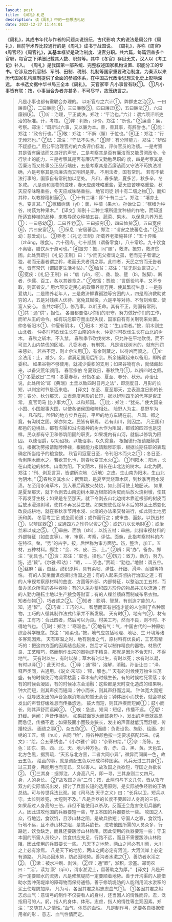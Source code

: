 ```yaml
---
layout: post
title: 《周礼》札记
description: 读《周礼》中的一些想法札记
date: 2022-12-27 11:44:01
---
```



《周礼》，其成书年代与作者的问题众说纷纭，古代影响 大的说法是周公作《周礼》，目前学术界比较通行的是《周礼》成书于战国说。
《周礼》，亦称《周官》《周官经》《周官礼》，其基本框架是政治制度、设官分职。共六篇，每篇涵盖多个官职，每官之下详细记载其人数、职务等。其中《冬官》存目无文，汉人以《考工记》补入。
《周礼》是我国第一部系统、完整叙述国家机构设置、职能分工的专书。它涉及古代官制、军制、田制、税制、礼制等国家重要政治制度，为秦汉以来历代国家机构建制提供了全面的参照体系，在中国古代政治思想文化史上影响深远。
本书选文据中华书局三全本《周礼》。
天官冢宰
凡小事皆有联①。
①凡小事皆有联：按，小事当合办者亦甚多，不可尽举，故笼统言之。
> 凡是小事也都有需联合办理的。
以听官府之六计①，弊群吏之治②。一曰廉善③，二曰廉能
④，三曰廉敬⑤，四曰廉正⑥，五曰廉法⑦，六曰廉辨⑧。
①听：治理，平正裁决。郑注：“平治也。”六计：谓六项评断吏治的标准。计，考核。
②弊：判断，评价。郑注：“断也。”
③廉善：廉，考察。郑注：“既断以六事，又以廉为本。善，善其事，有辞誉也。”
④能：郑注：“政令行也。”
⑤敬：郑注：“不解（懈）于位也。”
⑥正：郑注：“行无倾邪也。”
⑦法：郑注：“守法不失也。”
⑧辨：有分辨能力。郑注：“辨然不疑惑也。”
> 用公平治理官府的六条评价标准，评价官员的治绩。一是考察其是否有廉洁而又良好的声誉，二是考察其是否有廉洁而又能贯彻政令、令行禁止的能力，三是考察其是否有廉洁而又勤勉尽职的 度，四是考察其是否廉洁而又处事公正品行端庄，五是考察其是否廉洁而又守法不苟执法准确，六是考察其是否廉洁而又明辨是非。
不用法者，国有常刑。
> 若有不依法行事的，国家自有常刑加以惩处。
凡和，春多酸，夏多苦，秋多辛，冬多咸。
> 凡是调和食物的滋味，春天应酸味略重些，夏天应苦味略重些，秋天应辛味略重些，冬天应咸味略重些。
地官司徒
辨十有二壤之物①，而知其种，以教稼穑树蓺②。
①十有二壤：即“十有二土”。郑注：“壤亦土也，变言耳。”
②稼穑树蓺（yì）：蓺，种植（果木）。孙诒让曰：“稼穑为种谷，树蓺为种果木。”
【译文】辨别十二种土壤所适宜种植的作物，而知道所适宜种植的品种，来教导民众种植五谷、蔬菜、果木。
以保息六养万民①：一曰慈幼②，二曰养老③，三曰振穷④，四曰恤贫⑤，五曰宽疾⑥，六曰安富⑦。
①保息：安居蕃息。郑注：“谓安之使蕃息也。”
②慈幼：慈爱幼儿。
③养老：《礼记·王制》所载养老措施甚详：“五十异粻（zhāng，粮食）。六十宿肉。七十贰膳（谓备零食）。八十常珍。九十饮食不离寝，膳饮从于游可也。”
④振穷：振，同“赈”，救济。振穷，救济贫困。此处贾疏引《礼记·王制》曰：“少而无父者谓之孤，老而无子者谓之独，老而无妻者谓之矜，老而无夫者谓之寡。此四者，天民之穷而无告者也，皆有常饩（谓固定生活补贴）。”
⑤恤贫：郑注：“贫无财业禀贷之。”
⑥宽疾：《礼记·王制》曰：“瘖（yīn，哑）、聋、跛、躄
（bì，跛脚）、断者、侏儒、百工，各以其器食之。”
⑦安富：贾疏：“言繇役均平，又不专取，则富者安。”
> 用六项安定民心的政策养育万民、使其繁衍生息：一是慈爱幼儿，二是赡养老年人，三是救济鳏寡孤独等穷困的人，四是周济救助贫穷的人，五是对残疾人优待、宽免其赋役，六是平等对待、不苛刻索取，使富人安心。
各共尔职①，修乃事，以听王命。其有不正，则国有常刑。
①共：通“供”，担任。
> 各自都要恪尽你们的职守，努力做好你们的工作，而听从王的命令。如有玩忽职守而出现失误，国家自有有关刑罚来处置。
仲冬斩阳木①，仲夏斩阴木。
①阳木：郑注：“生山南者。”按，阴木则生山北者。
> 仲冬时可砍伐生长在山南的树木，仲夏时可砍伐生长在山北的树木。
春秋之斩木，不入禁。
> 春秋季节砍伐树木，只允许在平地砍伐，而不可进入山内禁伐的区域。
凡窃木者，有刑罚。
> 凡是盗伐树木的，就有刑罚来惩处。
若谷不足，则止余法用①，有余则藏之，以待凶而颁之。
①止余法用：止，减少。余，谓满足国用后所余。所余储藏起来以备用，即所谓委积。
> 如果谷物不够使用，就减少委积的支用；如果谷物有余，就储藏起来，以备灾荒年颁用。
春官宗伯
冬夏致日，春秋致月①，以辨四时之叙。
①“冬夏致日”二句：冬夏春秋，分指冬至、夏至、春分、秋分。孙诒让说，此处所论“即《典瑞》土圭以致四时日月之法”，即测度日、月影的长短，以判定时节是否来临。
【译文】冬至、夏至那天，立表测度日影的长短；春分、秋分那天，立表测度月影的长短，据以辨别四季的代序是否正常。
夏官司马
比小事大①，以和邦国。
①比：郑注：“犹亲。”
> 使大国亲小国、小国服事大国，以使各诸侯国和睦相处。
险野人为主，易野车为主。
> 凡布阵，险阻的地方步兵在前，平坦的地方车辆在前。
凡国、都之竟，有沟树之固。郊亦如之。民皆有职焉。
若有山川，则因之。
> 凡王国和都邑的边境处，都有沟渠和沿沟栽种的树木作为阻固，都城的四郊也是这样。民众都有守卫和修筑阻固的职责。如果境内有山河，就借以修筑为阻固。
以德诏爵，以功诏禄，以能诏事，以久奠食。
> 根据德行报请黜陟爵位，根据功劳报请黜陟俸禄，根据能力报请黜陟职事，根据长期任职的表现确定所当给予的粮食数。
秋官司寇夏日至，令刊阳木而火之①；冬日至，令剥阴木而水之。若欲其化也，则春秋变其水火②。
①刊阳木：阳木，长在山南边的树木。山南为阳。下文阴木，指长在山北边的树木。山北为阴。郑注：“刊、剥互言耳，皆谓斫次地
（近地）之皮。生山南为阳木，生山北为阴木。”
②春秋变其水火：据贾疏，是夏至焚烧草木灰，到秋季再用水浸渍。冬至用水淹草木，到入春后再放火焚烧，如此则可使土地肥沃。
> 如果是夏至那天，就下令剥去山南边树木靠近根部的树皮而后放火烧树墩，使其不再发芽生枝；如果是冬至那天，就下令剥去山北边树木靠近根部的树皮而后放水浸泡树墩，使其不再发芽生枝。如果想使伐除草木后的林区土质变化改良成耕地，就在春秋季节用水浸、火烧的办法来交替进行，如此则土地肥沃和美。
冬官考工记
或坐而论道；或作而行之；或审曲、面埶，以饬五材①，以辨民器②；或通四方之珍异以资之③；或饬力以长地财④；或治丝麻以成之⑤。
①审曲、面埶（shì），以饬五材：审曲，此指审视材料的外部特征（如曲直等）。审，审察，考察，评估。面埶，此指考察材料的内在特征。埶，“势”的古字。按，后世称为审方面势。饬，整治，加工。五材，五种材料。郑注：“金、木、皮、玉、土。”
②辨：同“办”，备办。郑注：“犹具也。”
③资：郑注：“取也，操也。”
④饬力：致力，勤力，努力。饬，通“敕”。《尔雅·释诂》：
“敕，……劳也。”贾疏：“勤也。”地财：谓五谷。
⑤丝麻：丝，蚕丝，纺织原料，具有柔韧、弹性、纤细、滑泽、耐酸等特性。
> 有的人安坐而谋虑探讨治国之道；有的人起来贯彻执行治国之道；有的人审视考察原材料的曲直、方圆等外部、内部特征，以整治加工五材，而备办民众所需的各种器物；有的人采办蓄积四方珍异的物品并加以流通；有的人勤力耕耘土地以生产粮食等财富；有的人缫丝绩麻而制成布帛衣物。
知者创物①，巧者述之②。
①知者：聪明、智慧、有创造才能的人。知，通“智”。
②巧者：工巧的人。
> 智慧而富有创造才能的人创制了各种器物，工巧的人循其制作法式传承并不断发展。
天有时①，地有气②，材有美，工有巧：合此四者，然后可以为良。材美工巧，然而不良，则不时、不得地气也。
①时：郑注：“寒温也。”
②地有气：气，中国古代的一种原始综合科学概念。郑注：“刚柔也。”按，地气应包括地理、地址、生 环境等诸多客观因素。
> 天有寒温之时，地有刚柔之气，原材料有优良的，工艺有精巧的：把这四方面的因素结合起来，然后才可以制作精良的器物。材质优良、工艺精巧，然而制作出来的器物却不精良，那就是因为不合天时、不得地气。
天有时以生，有时以杀；草木有时以生，有时以死；水有时以凝，有时以泽①：此天时也。
①泽：通“释”，溶解，消融。孙诒让曰：“泽、释声类同，古通用。《说文·釆部》：‘释，解也。’”
> 天有的时候使万物生长茂盛，有的时候使万物凋零枯萎；草木有的时候生长，有的时候枯死零落；水有的时候会凝固，有的时候冰冻会消融：这些都是天时变化造成的结果啊。
钟大而短，则其声疾而短闻；钟小而长，则其声舒而远闻。
> 钟体宽大而短小，就导致发出的声音急疾消竭而短暂无余音；钟体细小而狭长，就会导致发出的声音舒缓难息而传播悠远。
鼓大而短，则其声疾而短闻①；鼓小而长，则其声舒而远闻②。
①疾：急速。短闻：短促，传播不远。
②舒：舒缓。远闻：声音传播远。
> 如果鼓面宽大而鼓身短小，发出的声音就高昂而急促，传播不远；如果鼓面小而鼓身狭长，发出的声音就低沉而舒缓，传播较远。
画缋之事①，杂五色②。
①画缋：负责设色、施彩、绘画、刺绣的工匠。缋（huì），古同 “绘”，将各种颜色按一定要求搭配起来。《说文》：“绘，会五采绣也。”《小尔雅·广训》：“杂彩曰绘。”
②杂：纷陈。五色：即东、南、西、北、天、地六种方色，青、赤、白、黑、黄。天色玄，北方色黑，据贾疏，“天玄与北方黑，二者大同小异”，微异而同属一色，故云五色。
> 绘画的事，就是调配五色以形成种种图案。
凡兵无过三其身①，过三其身，弗能用也而无已，又以害人。故攻国之兵欲短，守国之兵欲长②。
①三其身：据郑注，人身高八尺，即一寻，三其身则二丈四尺。
身，人的身长。 ②“故攻国之兵”二句：按，此两句与下文几句，皆从攻守双方的实际情况出发，探讨了兵器长短的选用原则，是实际战争经验的正确总结。可与传世兵法比观。如《司马法·天子之义》曰：“长兵以卫，短兵以守。太长则难犯，太短则不及。”
> 凡是兵器的长度不要超过人身高的三倍，如果超过人身高的三倍，非但不能使用以杀敌，反而还会危害使用兵器的人。因此进攻他国的兵器要短一些，守卫本国的兵器要长一些。
攻国之人众，行地远，食饮饥，且涉山林之阻，是故兵欲短；守国人之寡，食饮饱，行地不远，且不涉山林之阻，是故兵欲长。
> 进攻他国所需的人员众多，行路远，饮食缺乏，而且还要跋涉山林险阻，因此使用的兵器要短一些；守卫本国的所需人员较少，饮食供应充足，行路不远，而且不需要跋涉山林险阻，因此使用的兵器要长一些。
凡天下之地势，两山之间必有川焉，大川之上必有涂焉。
> 凡是天下的地势，两山之间必定有河流，大河流岸上必定有道路。
凡沟必因水势，防必因地势。善沟者水漱之①，善防者水淫之②。
①漱：被水冲刷、剥蚀。
②淫：通“廞”，淤积，淤塞。郑司农曰：“‘淫’，读为‘廞’（qīn），谓水淤泥土，留著助之为厚。”
【译文】凡是开沟一定要顺水的流势，凡是修筑堤防一定要顺着地势。善于开沟渠的人能借助水势冲荡堤岸的障碍物而保持通畅，善于修筑堤防的人能利用流水淤积的泥土使堤防加厚。
凡为弓，各因其君之躬志虑血气①。
①各因其君之躬志虑血气：意谓弓的制作不仅要看人的身材，还当因人的情性而异。君，泛指用弓的人。躬，指人的身体、体形。志虑，指人的情性等主观因素。郑注：“又随其人之情性。”血气，体质的血性。
> 凡是制作弓，还要各自根据使用者的形 、意志、血气性情而定。 
